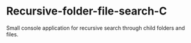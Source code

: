# Recursive-folder-file-search-C
Small console application for recursive search through child folders and files.
